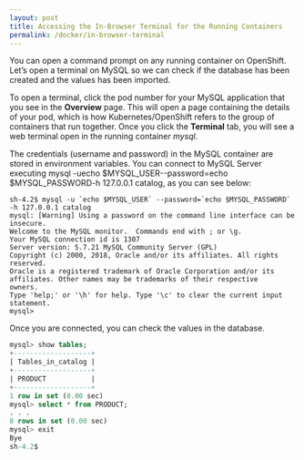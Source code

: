 ```yaml
---
layout: post
title: Accessing the In-Browser Terminal for the Running Containers
permalink: /docker/in-browser-terminal
---
```


You can open a command prompt on any running container on OpenShift. Let’s open a terminal on MySQL so we can check if the database has been created and the values has been imported.

To open a terminal, click the pod number for your MySQL application that you see in the **Overview** page. This will open a page containing the details of your pod, which is how Kubernetes/OpenShift refers to the group of containers that run together. Once you click the **Terminal** tab, you will see a web terminal open in the running container *mysql*.

The credentials (username and password) in the MySQL container are stored in environment variables. You can connect to MySQL Server executing mysql -uecho $MYSQL_USER--password=echo $MYSQL_PASSWORD-h 127.0.0.1 catalog, as you can see below:
```
sh-4.2$ mysql -u `echo $MYSQL_USER` --password=`echo $MYSQL_PASSWORD` -h 127.0.0.1 catalog
mysql: [Warning] Using a password on the command line interface can be insecure.
Welcome to the MySQL monitor.  Commands end with ; or \g.
Your MySQL connection id is 1307
Server version: 5.7.21 MySQL Community Server (GPL)
Copyright (c) 2000, 2018, Oracle and/or its affiliates. All rights reserved.
Oracle is a registered trademark of Oracle Corporation and/or its
affiliates. Other names may be trademarks of their respective
owners.
Type 'help;' or '\h' for help. Type '\c' to clear the current input statement.
mysql>
```

Once you are connected, you can check the values in the database.
```sql
mysql> show tables;
+-------------------+
| Tables_in_catalog |
+-------------------+
| PRODUCT           |
+-------------------+
1 row in set (0.00 sec)
mysql> select * from PRODUCT;
. . .
8 rows in set (0.00 sec)
mysql> exit
Bye
sh-4.2$
```
